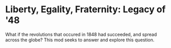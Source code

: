 # Liberty, Egality, Fraternity: Legacy of '48


What if the revolutions that occured in 1848 had succeeded, and spread across the globe? This mod seeks to answer and explore this question.
